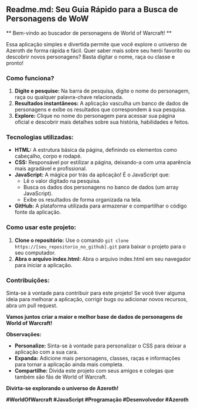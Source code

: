 ## Readme.md: Seu Guia Rápido para a Busca de Personagens de WoW

** Bem-vindo ao buscador de personagens de World of Warcraft! **

Essa aplicação simples e divertida permite que você explore o universo de Azeroth de forma rápida e fácil. Quer saber mais sobre seu herói favorito ou descobrir novos personagens? Basta digitar o nome, raça ou classe e pronto!

### **Como funciona?**

1. **Digite e pesquise:** Na barra de pesquisa, digite o nome do personagem, raça ou qualquer palavra-chave relacionada.
2. **Resultados instantâneos:** A aplicação vasculha um banco de dados de personagens e exibe os resultados que correspondem à sua pesquisa.
3. **Explore:** Clique no nome do personagem para acessar sua página oficial e descobrir mais detalhes sobre sua história, habilidades e feitos.

### **Tecnologias utilizadas:**

* **HTML:** A estrutura básica da página, definindo os elementos como cabeçalho, corpo e rodapé.
* **CSS:** Responsável por estilizar a página, deixando-a com uma aparência mais agradável e profissional.
* **JavaScript:** A mágica por trás da aplicação! É o JavaScript que:
    * Lê o valor digitado na pesquisa.
    * Busca os dados dos personagens no banco de dados (um array JavaScript).
    * Exibe os resultados de forma organizada na tela.
* **GitHub:** A plataforma utilizada para armazenar e compartilhar o código fonte da aplicação.

### **Como usar este projeto:**

1. **Clone o repositório:** Use o comando `git clone https://[seu_repositorio_no_github].git` para baixar o projeto para o seu computador.
2. **Abra o arquivo index.html:** Abra o arquivo index.html em seu navegador para iniciar a aplicação.

### **Contribuições:**

Sinta-se à vontade para contribuir para este projeto! Se você tiver alguma ideia para melhorar a aplicação, corrigir bugs ou adicionar novos recursos, abra um pull request.

**Vamos juntos criar a maior e melhor base de dados de personagens de World of Warcraft!**

**Observações:**

* **Personalize:** Sinta-se à vontade para personalizar o CSS para deixar a aplicação com a sua cara.
* **Expanda:** Adicione mais personagens, classes, raças e informações para tornar a aplicação ainda mais completa.
* **Compartilhe:** Divida este projeto com seus amigos e colegas que também são fãs de World of Warcraft.

**Divirta-se explorando o universo de Azeroth!**

**#WorldOfWarcraft #JavaScript #Programação #Desenvolvedor #Azeroth**
